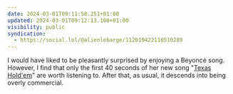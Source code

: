 ```yaml
---
date: 2024-03-01T09:11:58.251+01:00
updated: 2024-03-01T09:12:13.100+01:00
visibility: public
syndication:
  - https://social.lol/@alienlebarge/112019422110510289
---
```


I would have liked to be pleasantly surprised by enjoying a Beyoncé song. However, I find that only the first 40 seconds of her new song "[Texas Hold'em](https://youtu.be/jCOX8dT9q8M?si=XIbRoUI3epDYon14 "Texas Hold'em on Youtube")" are worth listening to. After that, as usual, it descends into being overly commercial.
